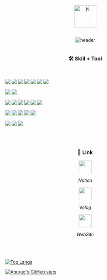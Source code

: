 <link rel="stylesheet" href="readme.css">
<div align="center">
  <img width="70" alt="js" src="https://user-images.githubusercontent.com/58536602/185842413-7368639a-06ad-4cbf-8d3b-3cec0caf8aec.png" />

<!-- ## <p style="font-size:">JunSeong's Creative Projects</p> -->

<br />
<br />

![header](https://capsule-render.vercel.app/api?type=waving&color=gradient&height=200&section=header&text=JS%20Creation&animation=twinkling&fontSize=50&fontAlignY=25&desc=JunSeong's%20Creative%20Projects&descSize=20&descAlignY=50)

</div>

<!-- ### <p align="center"> 🧑🏻‍💻 About </p>

이준성
<br />
JunSeong Lee
<br /> -->

#

### <p align="center"> 🛠 Skill + Tool</p>

<br />
<p>
  <img src="https://img.shields.io/badge/JavaScript-F7DF1E?style=for-the-badge&logo=JavaScript&logoColor=black" styled="margin: 0-auto;">
  <img src="https://img.shields.io/badge/TypeScript-3178C6?style=for-the-badge&logo=TypeScript&logoColor=white">
  <img src="https://img.shields.io/badge/Node.js-339933?style=for-the-badge&logo=Node.js&logoColor=white">
  <img src="https://img.shields.io/badge/React-61DAFB?style=for-the-badge&logo=React&logoColor=black">
  <img src="https://img.shields.io/badge/Next.js-000000?style=for-the-badge&logo=Next.js&logoColor=white">
  <img src="https://img.shields.io/badge/Spring Boot-6DB33F?style=for-the-badge&logo=Spring Boot&logoColor=white">
  <img src="https://img.shields.io/badge/MySQL-4479A1?style=for-the-badge&logo=MySQL&logoColor=white">
</p>
<p>
  <img src="https://img.shields.io/badge/Rest API-white?style=for-the-badge&logo=Amazon API Gateway&logoColor=black">
  <img src="https://img.shields.io/badge/mqtt.js-white?style=for-the-badge&logo=Espressif&logoColor=black">
</p>

<p>
  <img src="https://img.shields.io/badge/HTML5-eeeeee?style=for-the-badge&logo=HTML5&logoColor=E34F26">
  <img src="https://img.shields.io/badge/CSS3-eeeeee?style=for-the-badge&logo=HTML5&logoColor=1572B6">
  <img src="https://img.shields.io/badge/Tailwind CSS-eeeeee?style=for-the-badge&logo=Tailwind CSS&logoColor=06B6D4">
  <img src="https://img.shields.io/badge/MUI-eeeeee?style=for-the-badge&logo=MUI&logoColor=007FFF">
  <img src="https://img.shields.io/badge/Bootstrap-eeeeee?style=for-the-badge&logo=Bootstrap&logoColor=7952B3">
  <img src="https://img.shields.io/badge/styled components-eeeeee?style=for-the-badge&logo=styled components&logoColor=DB7093">
</p>

<p>
  <img src="https://img.shields.io/badge/Git-999999?style=for-the-badge&logo=Git&logoColor=F05032">
  <img src="https://img.shields.io/badge/Jira-999999?style=for-the-badge&logo=Jira&logoColor=0052CC">
  <img src="https://img.shields.io/badge/Bitbucket-999999?style=for-the-badge&logo=Bitbucket&logoColor=0052CC">
  <img src="https://img.shields.io/badge/Velog-999999?style=for-the-badge&logo=Velog&logoColor=20C997">
  <img src="https://img.shields.io/badge/Notion-999999?style=for-the-badge&logo=Notion&logoColor=000000">
</p>

<p>
  <img src="https://img.shields.io/badge/Adobe XD-FF61F6?style=for-the-badge&logo=Adobe XD&logoColor=black" styled="margin: 0-auto;">
  <img src="https://img.shields.io/badge/Adobe Photoshop-31A8FF?style=for-the-badge&logo=Adobe Photoshop&logoColor=black" styled="margin: 0-auto;">
  <img src="https://img.shields.io/badge/Adobe Illustrator-FF9A00?style=for-the-badge&logo=Adobe Illustrator&logoColor=black" styled="margin: 0-auto;">
</p>

<!-- <div style="display: flex; align-items: center; space-x: 10;">
</div> -->
<br />

#

### <p align="center"> 🔗 Link </p>

<div align="center">
  <a class="link" href="https://spectacular-epoch-b6f.notion.site/99f897ceee20425085278d86745c275f" target="_blank" align="center">
  <img src="https://user-images.githubusercontent.com/58536602/186061463-59a43438-70f4-4346-9042-84fdcb8c092a.png" width="40"/>
  </a>

  _Notion_
  <br/>
  
  <a class="link" href="https://velog.io/@purplelow" target="_blank">
  <img src="https://user-images.githubusercontent.com/58536602/186073324-7da3afdf-1fbf-45f5-9a41-16217370f527.png" width="40"/>
  <!-- <span>&nbsp;Notion</span> -->
  </a>

  _Velog_
  <br/>

  <a class="link" href="http://jscreation.co.kr/" target="_blank">
  <img src="https://user-images.githubusercontent.com/58536602/185842413-7368639a-06ad-4cbf-8d3b-3cec0caf8aec.png" width="40"/>
  <!-- <span>&nbsp;Notion</span> -->
  </a>
  
  _WebSite_
</div>
<br />

#

<div class="flexBox">
    
[![Top Langs](https://github-readme-stats.vercel.app/api/top-langs/?username=purplelow&layout=compact)](https://github.com/purplelow/github-readme-stats)
   
      
[![Anurag's GitHub stats](https://github-readme-stats.vercel.app/api?username=purplelow)](https://github.com/anuraghazra/github-readme-stats)
</div>

<!-- [![Solved.ac](http://mazassumnida.wtf/api/generate_badge?boj=****)](https://solved.ac/profile/****) -->
